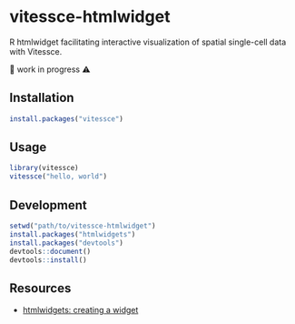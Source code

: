 # vitessce-htmlwidget

R htmlwidget facilitating interactive visualization of spatial single-cell data with Vitessce.

🚧 work in progress ⚠️


## Installation

```r
install.packages("vitessce")
```

## Usage

```r
library(vitessce)
vitessce("hello, world")
```

## Development

```r
setwd("path/to/vitessce-htmlwidget")
install.packages("htmlwidgets")
install.packages("devtools")
devtools::document()
devtools::install()

```

## Resources

- [htmlwidgets: creating a widget](http://www.htmlwidgets.org/develop_intro.html)

